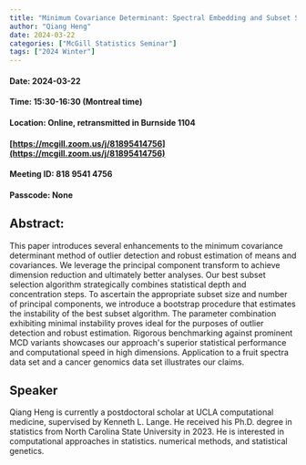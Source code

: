 ```yaml
---
title: "Minimum Covariance Determinant: Spectral Embedding and Subset Size Determination"
author: "Qiang Heng"
date: 2024-03-22
categories: ["McGill Statistics Seminar"]
tags: ["2024 Winter"]
---
```


#### Date: 2024-03-22
#### Time: 15:30-16:30 (Montreal time)
#### Location: Online, retransmitted in Burnside 1104
#### [https://mcgill.zoom.us/j/81895414756](https://mcgill.zoom.us/j/81895414756)
#### Meeting ID: 818 9541 4756
#### Passcode: None



## Abstract:

This paper introduces several enhancements to the minimum covariance determinant method of outlier detection and robust estimation of means and covariances. We leverage the principal component transform to achieve dimension reduction and ultimately better analyses. Our best subset selection algorithm strategically combines statistical depth and concentration steps. To ascertain the appropriate subset size and number of principal components, we introduce a bootstrap procedure that estimates the instability of the best subset algorithm. The parameter combination exhibiting minimal instability proves ideal for the purposes of outlier detection and robust estimation. Rigorous benchmarking against prominent MCD variants showcases our approach's superior statistical performance and computational speed in high dimensions. Application to a fruit spectra data set and a cancer genomics data set illustrates our claims.  

## Speaker

Qiang Heng is currently a postdoctoral scholar at UCLA computational medicine, supervised by Kenneth L. Lange. He received his Ph.D. degree in statistics from North Carolina State University in 2023. He is interested in computational approaches in statistics. numerical methods, and statistical genetics. 